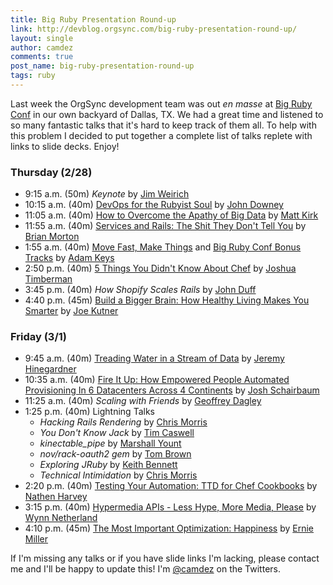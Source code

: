 ```yaml
---
title: Big Ruby Presentation Round-up
link: http://devblog.orgsync.com/big-ruby-presentation-round-up/
layout: single
author: camdez
comments: true
post_name: big-ruby-presentation-round-up
tags: ruby
---
```


Last week the OrgSync development team was out _en masse_ at [Big Ruby Conf](http://www.bigrubyconf.com) in our own backyard of Dallas, TX. We had a great time and listened to so many fantastic talks that it's hard to keep track of them all. To help with this problem I decided to put together a complete list of talks replete with links to slide decks. Enjoy!

### Thursday (2/28)

  * 9:15 a.m. (50m) _Keynote_ by [Jim Weirich](https://twitter.com/jimweirich)
  * 10:15 a.m. (40m) [DevOps for the Rubyist Soul](https://speakerdeck.com/jtdowney/devops-for-the-rubyist-soul-at-big-ruby-conf-2013) by [John Downey](https://twitter.com/jtdowney)
  * 11:05 a.m. (40m) [How to Overcome the Apathy of Big Data](https://speakerdeck.com/hexgnu/overcoming-big-data-apathy) by [Matt Kirk](https://twitter.com/mjkirk)
  * 11:55 a.m. (40m) [Services and Rails: The Shit They Don't Tell You](https://speakerdeck.com/bmorton/services-and-rails-the-shit-they-dont-tell-you) by [Brian Morton](https://twitter.com/brianxq3)
  * 1:55 a.m. (40m) [Move Fast, Make Things](https://speakerdeck.com/therealadam/move-fast-make-things) and [Big Ruby Conf Bonus Tracks](https://speakerdeck.com/therealadam/big-ruby-conf-bonus-tracks) by [Adam Keys](https://twitter.com/therealadam)
  * 2:50 p.m. (40m) [5 Things You Didn't Know About Chef](https://speakerdeck.com/jtimberman/5-things-you-didnt-know-about-chef) by [Joshua Timberman](https://twitter.com/jtimberman)
  * 3:45 p.m. (40m) _How Shopify Scales Rails_ by [John Duff](https://twitter.com/johnduff)
  * 4:40 p.m. (45m) [Build a Bigger Brain: How Healthy Living Makes You Smarter](http://speakerrate.com/talks/20221-build-a-bigger-brain) by [Joe Kutner](https://twitter.com/codefinger)

### Friday (3/1)

  * 9:45 a.m. (40m) [Treading Water in a Stream of Data](https://speakerdeck.com/copiousfreetime/treading-water-in-a-stream-of-data) by [Jeremy Hinegardner](https://twitter.com/copiousfreetime)
  * 10:35 a.m. (40m) [Fire It Up: How Empowered People Automated Provisioning In 6 Datacenters Across 4 Continents](https://speakerdeck.com/jschairb/fire-it-up-how-empowered-people-automated-provisioning-in-6-datacenters-across-4-continents) by [Josh Schairbaum](https://twitter.com/jschairb)
  * 11:25 a.m. (40m) _Scaling with Friends_ by [Geoffrey Dagley](https://twitter.com/gdagley)
  * 1:25 p.m. (40m) Lightning Talks
    * _Hacking Rails Rendering_ by [Chris Morris](https://twitter.com/the_chrismo)
    * _You Don't Know Jack_ by [Tim Caswell](https://twitter.com/creationix)
    * _kinectable_pipe_ by [Marshall Yount](https://twitter.com/marshallyount)
    * _nov/rack-oauth2 gem_ by [Tom Brown](https://twitter.com/tomwiththeweath)
    * _Exploring JRuby_ by [Keith Bennett](https://twitter.com/keithrbennett)
    * _Technical Intimidation_ by [Chris Morris](https://twitter.com/the_chrismo)
  * 2:20 p.m. (40m) [Testing Your Automation: TTD for Chef Cookbooks](https://speakerdeck.com/nathenharvey/testing-your-automation) by [Nathen Harvey](https://twitter.com/nathenharvey)
  * 3:15 p.m. (40m) [Hypermedia APIs - Less Hype, More Media, Please](https://speakerdeck.com/pengwynn/hypermedia-apis-less-hype-more-media-please) by [Wynn Netherland](https://twitter.com/pengwynn)
  * 4:10 p.m. (45m) [The Most Important Optimization: Happiness](https://speakerdeck.com/erniemiller/the-most-important-optimization-happiness-big-ruby) by [Ernie Miller](https://twitter.com/erniemiller)

If I'm missing any talks or if you have slide links I'm lacking, please contact me and I'll be happy to update this! I'm [@camdez](http://twitter.com/camdez) on the Twitters.
